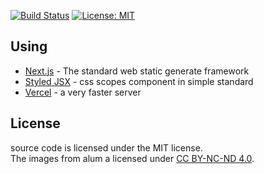 [![Build Status](https://img.shields.io/badge/build-passing-lightblue)](https://www.su-pull.net/)
[![License: MIT](https://img.shields.io/badge/License-MIT-lightblue)](https://opensource.org/licenses/MIT)

## Using

- [Next.js](https://nextjs.org/) - The standard web static generate framework
- [Styled JSX](https://nextjs.org/blog/styling-next-with-styled-jsx) - css scopes component in simple standard
- [Vercel](https://vercel.com/) - a very faster server

## License
source code is licensed under the MIT license.  
The images from alum a licensed under [CC BY-NC-ND 4.0](https://creativecommons.org/licenses/by-nc-nd/4.0/).  



